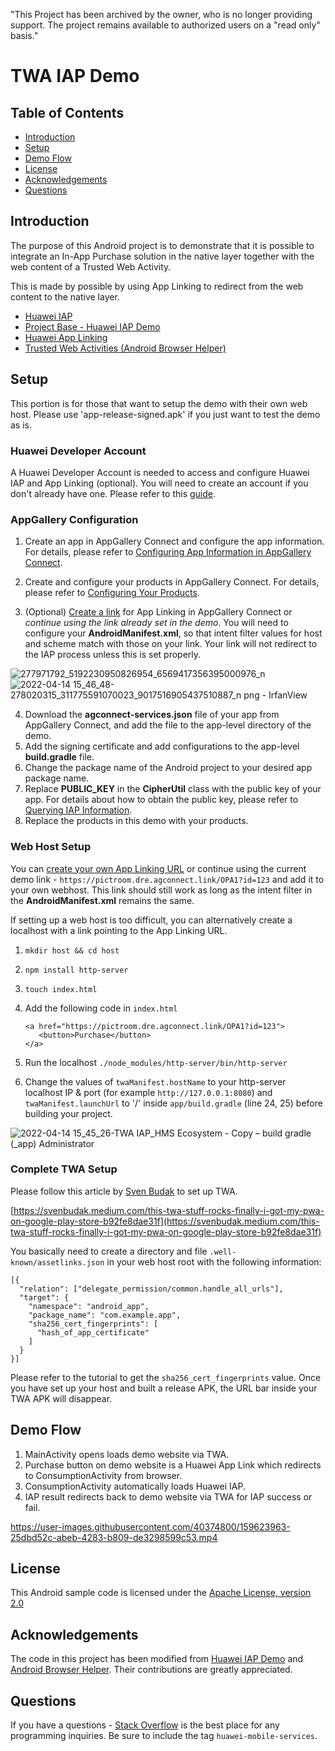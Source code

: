"This Project has been archived by the owner, who is no longer providing support.  The project remains available to authorized users on a "read only" basis."

# TWA IAP Demo
## Table of Contents
- [Introduction](#introduction)
- [Setup](#setup)
- [Demo Flow](#demo-flow)
- [License](#license)
- [Acknowledgements](#acknowledgements)
- [Questions](#questions)

## Introduction

The purpose of this Android project is to demonstrate that it is possible to integrate an In-App Purchase solution in the native layer together with the web content of a Trusted Web Activity.

This is made by possible by using App Linking to redirect from the web content to the native layer.

- [Huawei IAP](https://developer.huawei.com/consumer/en/hms/huawei-iap/)
- [Project Base - Huawei IAP Demo](https://github.com/HMS-Core/hms-iap-clientdemo-android-studio)
- [Huawei App Linking](https://developer.huawei.com/consumer/en/agconnect/App-linking)
- [Trusted Web Activities (Android Browser Helper)](https://github.com/GoogleChrome/android-browser-helper)

## Setup

This portion is for those that want to setup the demo with their own web host. Please use 'app-release-signed.apk' if you just want to test the demo as is.

### Huawei Developer Account
A Huawei Developer Account is needed to access and configure Huawei IAP and App Linking (optional). You will need to create an account if you don't already have one. Please refer to this [guide](https://developer.huawei.com/consumer/en/doc/help/registerandlogin-0000001052613847).

### AppGallery Configuration
1.  Create an app in AppGallery Connect and configure the app information. For details, please refer to  [Configuring App Information in AppGallery Connect](https://developer.huawei.com/consumer/en/doc/development/HMSCore-Guides/config-agc-0000001050033072?ha_source=hms1).

2.  Create and configure your products in AppGallery Connect. For details, please refer to  [Configuring Your Products](https://developer.huawei.com/consumer/en/doc/development/HMSCore-Guides/config-product-0000001050033076?ha_source=hms1).
3. (Optional) [Create a link](https://developer.huawei.com/consumer/en/doc/development/AppGallery-connect-Guides/agc-applinking-createlinks-byagc-0000001058988077) for App Linking in AppGallery Connect or *continue using the link already set in the demo*. You will need to configure your **AndroidManifest.xml**, so that intent filter values for host and scheme match with those on your link. Your link will not redirect to the IAP process unless this is set properly.

![277971792_5192230950826954_6569417356395000976_n](https://user-images.githubusercontent.com/40374800/163491077-acfab929-d63c-49ed-b3d3-6d60b4e3a73e.png)
![2022-04-14 15_46_48-278020315_311775591070023_9017516905437510887_n png - IrfanView](https://user-images.githubusercontent.com/40374800/163491092-35fc1283-ed76-43a7-9187-69727c2c434d.png)

4.  Download the  **agconnect-services.json**  file of your app from AppGallery Connect, and add the file to the app-level directory of the demo.
5. Add the signing certificate and add configurations to the app-level  **build.gradle**  file.
6. Change the package name of the Android project to your desired app package name.
7. Replace  **PUBLIC_KEY**  in the  **CipherUtil**  class with the public key of your app. For details about how to obtain the public key, please refer to  [Querying IAP Information](https://developer.huawei.com/consumer/en/doc/development/HMSCore-Guides/query-payment-info-0000001050166299?ha_source=hms1).
8. Replace the products in this demo with your products.

### Web Host Setup
You can [create your own App Linking URL](https://developer.huawei.com/consumer/en/doc/development/AppGallery-connect-Guides/agc-applinking-createlinks-byagc-0000001058988077) or continue using the current demo link - `https://pictroom.dre.agconnect.link/OPA1?id=123` and add it to your own webhost. This link should still work as long as the intent filter in the **AndroidManifest.xml** remains the same.

If setting up a web host is too difficult, you can alternatively create a localhost with a link pointing to the App Linking URL.

1. `mkdir host && cd host`
2. `npm install http-server`
3. `touch index.html`
4. Add the following code in `index.html`

       <a href="https://pictroom.dre.agconnect.link/OPA1?id=123">
          <button>Purchase</button>
       </a>

5. Run the localhost `./node_modules/http-server/bin/http-server`
6. Change  the values of `twaManifest.hostName` to your http-server localhost IP & port (for example `http://127.0.0.1:8080`) and `twaManifest.launchUrl` to '/' inside `app/build.gradle` (line 24, 25) before building your project.

![2022-04-14 15_45_26-TWA IAP_HMS Ecosystem - Copy – build gradle (_app) Administrator](https://user-images.githubusercontent.com/40374800/163491001-eea2a73b-05e2-4954-924d-024203e718eb.png)

### Complete TWA Setup
Please follow this article by [Sven Budak](https://svenbudak.medium.com/) to set up TWA.

[https://svenbudak.medium.com/this-twa-stuff-rocks-finally-i-got-my-pwa-on-google-play-store-b92fe8dae31f](https://svenbudak.medium.com/this-twa-stuff-rocks-finally-i-got-my-pwa-on-google-play-store-b92fe8dae31f)

You basically need to create a directory and file `.well-known/assetlinks.json` in your web host root with the following information:

```
[{
  "relation": ["delegate_permission/common.handle_all_urls"],
  "target": {
    "namespace": "android_app",
    "package_name": "com.example.app",
    "sha256_cert_fingerprints": [
      "hash_of_app_certificate"
    ]
  }
}]
```

Please refer to the tutorial to get the `sha256_cert_fingerprints` value. Once you have set up your host and built a release APK, the URL bar inside your TWA APK will disappear.

## Demo Flow
1. MainActivity opens loads demo website via TWA.
2. Purchase button on demo website is a Huawei App Link which redirects to ConsumptionActivity from browser.
3. ConsumptionActivity automatically loads Huawei IAP.
4. IAP result redirects back to demo website via TWA for IAP success or fail.

https://user-images.githubusercontent.com/40374800/159623963-25dbd52c-abeb-4283-b809-de3298599c53.mp4

## License
This Android sample code is licensed under the [Apache License, version 2.0](http://www.apache.org/licenses/LICENSE-2.0)

## Acknowledgements
The code in this project has been modified from [Huawei IAP Demo](https://github.com/HMS-Core/hms-iap-clientdemo-android-studio) and [Android Browser Helper](https://github.com/GoogleChrome/android-browser-helper). Their contributions are greatly appreciated.

## Questions
If you have a questions - [Stack Overflow](https://stackoverflow.com/questions/tagged/huawei-mobile-services) is the best place for any programming inquiries. Be sure to include the tag `huawei-mobile-services`.
